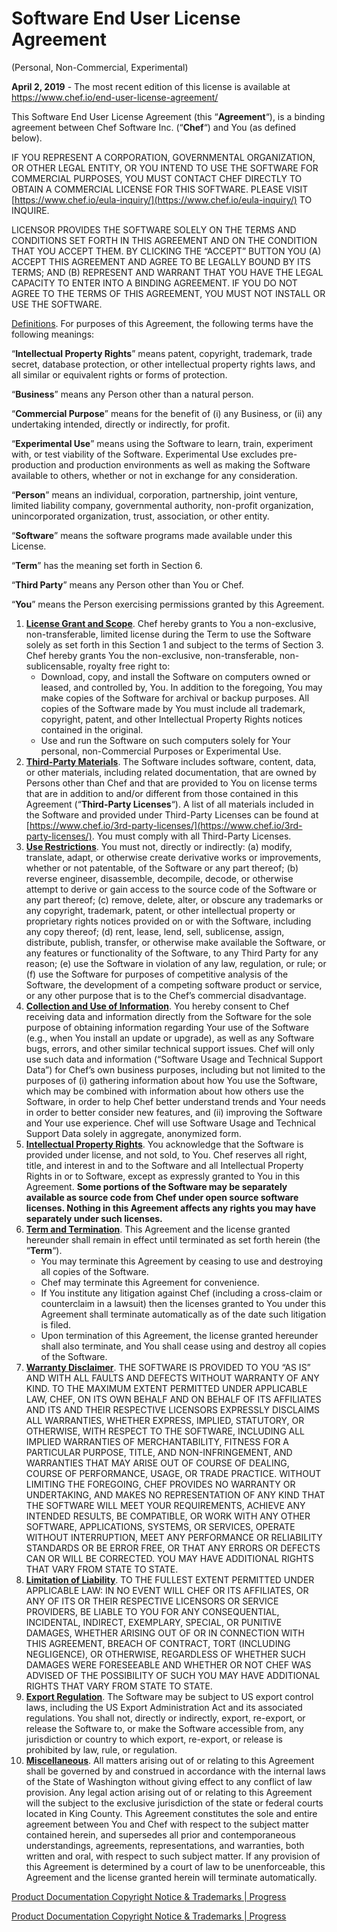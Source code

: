 
# Software End User License Agreement  
(Personal, Non-Commercial, Experimental)

**April 2, 2019** - The most recent edition of this license is available at https://www.chef.io/end-user-license-agreement/

This Software End User License Agreement (this “**Agreement**“), is a binding agreement between Chef Software Inc. (“**Chef**“) and You (as defined below).

IF YOU REPRESENT A CORPORATION, GOVERNMENTAL ORGANIZATION, OR OTHER LEGAL ENTITY, OR YOU INTEND TO USE THE SOFTWARE FOR COMMERCIAL PURPOSES, YOU MUST CONTACT CHEF DIRECTLY TO OBTAIN A COMMERCIAL LICENSE FOR THIS SOFTWARE. PLEASE VISIT [https://www.chef.io/eula-inquiry/](https://www.chef.io/eula-inquiry/) TO INQUIRE.

LICENSOR PROVIDES THE SOFTWARE SOLELY ON THE TERMS AND CONDITIONS SET FORTH IN THIS AGREEMENT AND ON THE CONDITION THAT YOU ACCEPT THEM. BY CLICKING THE “ACCEPT” BUTTON YOU (A) ACCEPT THIS AGREEMENT AND AGREE TO BE LEGALLY BOUND BY ITS TERMS; AND (B) REPRESENT AND WARRANT THAT YOU HAVE THE LEGAL CAPACITY TO ENTER INTO A BINDING AGREEMENT. IF YOU DO NOT AGREE TO THE TERMS OF THIS AGREEMENT, YOU MUST NOT INSTALL OR USE THE SOFTWARE.

<u>Definitions</u>. For purposes of this Agreement, the following terms have the following meanings:

“**Intellectual Property Rights**” means patent, copyright, trademark, trade secret, database protection, or other intellectual property rights laws, and all similar or equivalent rights or forms of protection.

“**Business**” means any Person other than a natural person.

“**Commercial Purpose**” means for the benefit of (i) any Business, or (ii) any undertaking intended, directly or indirectly, for profit.

“**Experimental Use**” means using the Software to learn, train, experiment with, or test viability of the Software. Experimental Use excludes pre-production and production environments as well as making the Software available to others, whether or not in exchange for any consideration.

“**Person**” means an individual, corporation, partnership, joint venture, limited liability company, governmental authority, non-profit organization, unincorporated organization, trust, association, or other entity.

“**Software**” means the software programs made available under this License.

“**Term**” has the meaning set forth in Section 6.

“**Third Party**” means any Person other than You or Chef.

“**You**” means the Person exercising permissions granted by this Agreement.

1.  **<u>License Grant and Scope</u>**. Chef hereby grants to You a non-exclusive, non-transferable, limited license during the Term to use the Software solely as set forth in this Section 1 and subject to the terms of Section 3\. Chef hereby grants You the non-exclusive, non-transferable, non-sublicensable, royalty free right to:
    *   Download, copy, and install the Software on computers owned or leased, and controlled by, You. In addition to the foregoing, You may make copies of the Software for archival or backup purposes. All copies of the Software made by You must include all trademark, copyright, patent, and other Intellectual Property Rights notices contained in the original.
    *   Use and run the Software on such computers solely for Your personal, non-Commercial Purposes or Experimental Use.
2.  **<u>Third-Party Materials</u>**. The Software includes software, content, data, or other materials, including related documentation, that are owned by Persons other than Chef and that are provided to You on license terms that are in addition to and/or different from those contained in this Agreement (“**Third-Party Licenses**“). A list of all materials included in the Software and provided under Third-Party Licenses can be found at [https://www.chef.io/3rd-party-licenses/](https://www.chef.io/3rd-party-licenses/). You must comply with all Third-Party Licenses.
3.  **<u>Use Restrictions</u>**. You must not, directly or indirectly: (a) modify, translate, adapt, or otherwise create derivative works or improvements, whether or not patentable, of the Software or any part thereof; (b) reverse engineer, disassemble, decompile, decode, or otherwise attempt to derive or gain access to the source code of the Software or any part thereof; (c) remove, delete, alter, or obscure any trademarks or any copyright, trademark, patent, or other intellectual property or proprietary rights notices provided on or with the Software, including any copy thereof; (d) rent, lease, lend, sell, sublicense, assign, distribute, publish, transfer, or otherwise make available the Software, or any features or functionality of the Software, to any Third Party for any reason; (e) use the Software in violation of any law, regulation, or rule; or (f) use the Software for purposes of competitive analysis of the Software, the development of a competing software product or service, or any other purpose that is to the Chef’s commercial disadvantage.
4.  **<u>Collection and Use of Information</u>**. You hereby consent to Chef receiving data and information directly from the Software for the sole purpose of obtaining information regarding Your use of the Software (e.g., when You install an update or upgrade), as well as any Software bugs, errors, and other similar technical support issues. Chef will only use such data and information (“Software Usage and Technical Support Data”) for Chef’s own business purposes, including but not limited to the purposes of (i) gathering information about how You use the Software, which may be combined with information about how others use the Software, in order to help Chef better understand trends and Your needs in order to better consider new features, and (ii) improving the Software and Your use experience. Chef will use Software Usage and Technical Support Data solely in aggregate, anonymized form.
5.  **<u>Intellectual Property Rights</u>**. You acknowledge that the Software is provided under license, and not sold, to You. Chef reserves all right, title, and interest in and to the Software and all Intellectual Property Rights in or to Software, except as expressly granted to You in this Agreement. **Some portions of the Software may be separately available as source code from Chef under open source software licenses. Nothing in this Agreement affects any rights you may have separately under such licenses.**
6.  **<u>Term and Termination</u>**. This Agreement and the license granted hereunder shall remain in effect until terminated as set forth herein (the “**Term**“).
    *   You may terminate this Agreement by ceasing to use and destroying all copies of the Software.
    *   Chef may terminate this Agreement for convenience.
    *   If You institute any litigation against Chef (including a cross-claim or counterclaim in a lawsuit) then the licenses granted to You under this Agreement shall terminate automatically as of the date such litigation is filed.
    *   Upon termination of this Agreement, the license granted hereunder shall also terminate, and You shall cease using and destroy all copies of the Software.
7.  **<u>Warranty Disclaimer</u>**. THE SOFTWARE IS PROVIDED TO YOU “AS IS” AND WITH ALL FAULTS AND DEFECTS WITHOUT WARRANTY OF ANY KIND. TO THE MAXIMUM EXTENT PERMITTED UNDER APPLICABLE LAW, CHEF, ON ITS OWN BEHALF AND ON BEHALF OF ITS AFFILIATES AND ITS AND THEIR RESPECTIVE LICENSORS EXPRESSLY DISCLAIMS ALL WARRANTIES, WHETHER EXPRESS, IMPLIED, STATUTORY, OR OTHERWISE, WITH RESPECT TO THE SOFTWARE, INCLUDING ALL IMPLIED WARRANTIES OF MERCHANTABILITY, FITNESS FOR A PARTICULAR PURPOSE, TITLE, AND NON-INFRINGEMENT, AND WARRANTIES THAT MAY ARISE OUT OF COURSE OF DEALING, COURSE OF PERFORMANCE, USAGE, OR TRADE PRACTICE. WITHOUT LIMITING THE FOREGOING, CHEF PROVIDES NO WARRANTY OR UNDERTAKING, AND MAKES NO REPRESENTATION OF ANY KIND THAT THE SOFTWARE WILL MEET YOUR REQUIREMENTS, ACHIEVE ANY INTENDED RESULTS, BE COMPATIBLE, OR WORK WITH ANY OTHER SOFTWARE, APPLICATIONS, SYSTEMS, OR SERVICES, OPERATE WITHOUT INTERRUPTION, MEET ANY PERFORMANCE OR RELIABILITY STANDARDS OR BE ERROR FREE, OR THAT ANY ERRORS OR DEFECTS CAN OR WILL BE CORRECTED. YOU MAY HAVE ADDITIONAL RIGHTS THAT VARY FROM STATE TO STATE.
8.  **<u>Limitation of Liability</u>**. TO THE FULLEST EXTENT PERMITTED UNDER APPLICABLE LAW: IN NO EVENT WILL CHEF OR ITS AFFILIATES, OR ANY OF ITS OR THEIR RESPECTIVE LICENSORS OR SERVICE PROVIDERS, BE LIABLE TO YOU FOR ANY CONSEQUENTIAL, INCIDENTAL, INDIRECT, EXEMPLARY, SPECIAL, OR PUNITIVE DAMAGES, WHETHER ARISING OUT OF OR IN CONNECTION WITH THIS AGREEMENT, BREACH OF CONTRACT, TORT (INCLUDING NEGLIGENCE), OR OTHERWISE, REGARDLESS OF WHETHER SUCH DAMAGES WERE FORESEEABLE AND WHETHER OR NOT CHEF WAS ADVISED OF THE POSSIBILITY OF SUCH YOU MAY HAVE ADDITIONAL RIGHTS THAT VARY FROM STATE TO STATE.
9.  **<u>Export Regulation</u>**. The Software may be subject to US export control laws, including the US Export Administration Act and its associated regulations. You shall not, directly or indirectly, export, re-export, or release the Software to, or make the Software accessible from, any jurisdiction or country to which export, re-export, or release is prohibited by law, rule, or regulation.
10.  **<u>Miscellaneous</u>**. All matters arising out of or relating to this Agreement shall be governed by and construed in accordance with the internal laws of the State of Washington without giving effect to any conflict of law provision. Any legal action arising out of or relating to this Agreement will the subject to the exclusive jurisdiction of the state or federal courts located in King County. This Agreement constitutes the sole and entire agreement between You and Chef with respect to the subject matter contained herein, and supersedes all prior and contemporaneous understandings, agreements, representations, and warranties, both written and oral, with respect to such subject matter. If any provision of this Agreement is determined by a court of law to be unenforceable, this Agreement and the license granted herein will terminate automatically.

[Product Documentation Copyright Notice & Trademarks | Progress](https://www.progress.com/legal/documentation-copyright)

[Product Documentation Copyright Notice & Trademarks | Progress](https://www.progress.com/legal/documentation-copyright)
